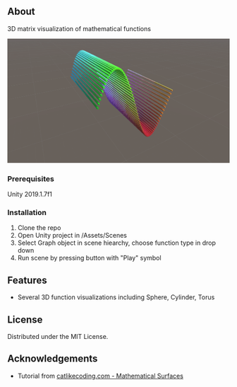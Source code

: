 ## About

3D matrix visualization of mathematical functions

![demo-1]

### Prerequisites

Unity 2019.1.7f1

### Installation
 
1. Clone the repo
2. Open Unity project in /Assets/Scenes
3. Select Graph object in scene hiearchy, choose function type in drop down
4. Run scene by pressing button with "Play" symbol

## Features

* Several 3D function visualizations including Sphere, Cylinder, Torus
<!--
#### Major Unimplemented Features -->

<!-- * Multiplayer -->

## License

Distributed under the MIT License.

## Acknowledgements

* Tutorial from [catlikecoding.com - Mathematical Surfaces](https://catlikecoding.com/unity/tutorials/basics/mathematical-surfaces/)

<!-- Content -->
[demo-1]: /0_Demo/3d_sine_wave.gif

